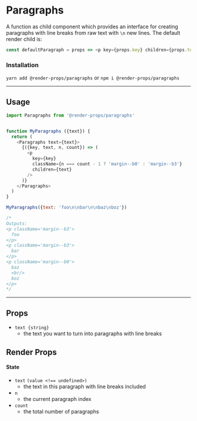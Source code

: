 # Paragraphs
A function as child component which provides an interface for creating
paragraphs with line breaks from raw text with `\n` new lines. The default
render child is:
```js
const defaultParagraph = props => <p key={props.key} children={props.text}/>
```


### Installation
```yarn add @render-props/paragraphs``` or ```npm i @render-props/paragraphs```

____


## Usage
```js
import Paragraphs from '@render-props/paragraphs'


function MyParagraphs ({text}) {
  return (
    <Paragraphs text={text}>
      {({key, text, n, count}) => (
        <p
          key={key}
          className={n === count - 1 ? 'margin--b0' : 'margin--b3'}
          children={text}
        />
      )}
    </Paragraphs>
  )
}

MyParagraphs({text: 'foo\n\nbar\n\nbaz\nboz'})

/*
Outputs:
<p className='margin--b3'>
  foo
</p>
<p className='margin--b3'>
  bar
</p>
<p className='margin--b0'>
  baz
  <br/>
  boz
</p>
*/
```

____


## Props
- `text {string}`
  - the text you want to turn into paragraphs with line breaks

## Render Props

#### State
- `text` `(value <!== undefined>)`
  - the text in this paragraph with line breaks included
- `n`
  - the current paragraph index
- `count`
  - the total number of paragraphs
